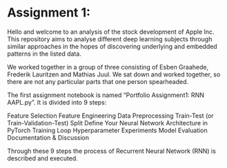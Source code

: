 # Assignment 1: 

Hello and welcome to an analysis of the stock development of Apple Inc. This repository aims to analyse different deep learning subjects through similar approaches in the hopes of discovering underlying and embedded patterns in the listed data. 

We worked together in a group of three consisting of Esben Graahede, Frederik Lauritzen and Mathias Juul. We sat down and worked together, so there are not any particular parts that one person spearheaded.

The first assignment notebook is named “Portfolio Assignment1: RNN AAPL.py”. It is divided into 9 steps:

Feature Selection
Feature Engineering
Data Preprocessing
Train-Test (or Train-Validation-Test) Split
Define Your Neural Network Architecture in PyTorch
Training Loop
Hyperparameter Experiments
Model Evaluation
Documentation & Discussion

Through these 9 steps the process of Recurrent Neural Network (RNN) is described and executed.
